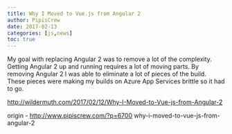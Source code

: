 ```yaml
---
title: Why I Moved to Vue.js from Angular 2
author: PipisCrew
date: 2017-02-13
categories: [js,news]
toc: true
---
```


My goal with replacing Angular 2 was to remove a lot of the complexity. Getting Angular 2 up and running requires a lot of moving parts. By removing Angular 2 I was able to eliminate a lot of pieces of the build. These pieces were making my builds on Azure App Services brittle so it had to go.

http://wildermuth.com/2017/02/12/Why-I-Moved-to-Vue-js-from-Angular-2

origin - http://www.pipiscrew.com/?p=6700 why-i-moved-to-vue-js-from-angular-2